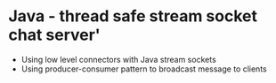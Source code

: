 # Java -  thread safe stream socket chat server'
- Using low level connectors with Java stream sockets
- Using producer-consumer pattern to broadcast message to clients
